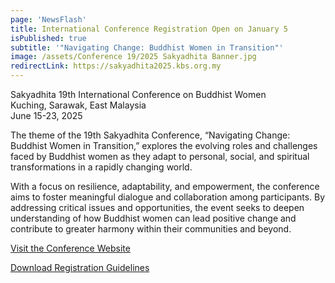 ```yaml
---
page: 'NewsFlash'
title: International Conference Registration Open on January 5
isPublished: true
subtitle: '"Navigating Change: Buddhist Women in Transition"'
image: /assets/Conference 19/2025 Sakyadhita Banner.jpg
redirectLink: https://sakyadhita2025.kbs.org.my
---
```


Sakyadhita 19th International Conference on Buddhist Women  
Kuching, Sarawak, East Malaysia  
June 15-23, 2025

The theme of the 19th Sakyadhita Conference, “Navigating Change: Buddhist Women in Transition,” explores the evolving roles and challenges faced by Buddhist women as they adapt to personal, social, and spiritual transformations in a rapidly changing world.

With a focus on resilience, adaptability, and empowerment, the conference aims to foster meaningful dialogue and collaboration among participants. By addressing critical issues and opportunities, the event seeks to deepen understanding of how Buddhist women can lead positive change and contribute to greater harmony within their communities and beyond.

[Visit the Conference Website](https://sakyadhita2025.kbs.org.my)

[Download Registration Guidelines](https://bnza9babb.cc.rs6.net/tn.jsp?f=0012952aqLYDXFI1gQRwr_LuXG8Qx3YyA1Xt7vIA6y1v_7nUCXRB3x_9ni_lDTAw6M7uHviJjbz2XxxPd4Y9hzDwm5YWgm1iGFYdXdxRv47EhBrPRwgnPEUBcT_PU0iJZAkO5r60e2qO8nhOGUWcaS5qVvQ-ORAywrOyzHz0sNGjbDUSmZp7C6FKZRK4Y3F7MDIKSnsngXlMJqhb_-vSivc_bluOu10EHbX-h2zJWBLZ7r1VPNO35ODA1GkTi-zQJKR&c=3q5xMF2smzkWLBCtY1cOQOYpyNqZyOBtQTLsUEduAo-z2s9aRJan2Q==&ch=8PZhD-vmBXzo7XhQaOTCh3xNWkxnXFxStJzq3hxbDrsoaBsm0Cmg_w==)
